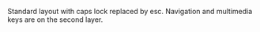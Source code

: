 Standard layout with caps lock replaced by esc. Navigation and multimedia keys are on the second layer.
